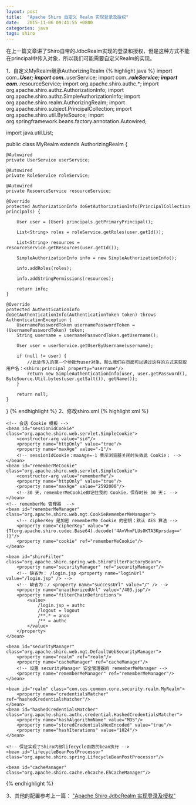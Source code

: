 ```yaml
---
layout: post
title:  "Apache Shiro 自定义 Realm 实现登录及授权"
date:   2015-11-06 09:41:55 +0800
categories: java
tags: shiro
---
```

在上一篇文章讲了Shiro自带的JdbcRealm实现的登录和授权，但是这种方式不能在principal中传入对象，所以我们可能需要自定义Realm的实现。

<!-- more -->

1、自定义MyRealm继承AuthorizingRealm
{% highlight java %}
import com.***.User;
import com.***.userService;
import com.***.roleService;
import com.***.resourceService;
import org.apache.shiro.authc.*;
import org.apache.shiro.authz.AuthorizationInfo;
import org.apache.shiro.authz.SimpleAuthorizationInfo;
import org.apache.shiro.realm.AuthorizingRealm;
import org.apache.shiro.subject.PrincipalCollection;
import org.apache.shiro.util.ByteSource;
import org.springframework.beans.factory.annotation.Autowired;

import java.util.List;

public class MyRealm extends AuthorizingRealm {

    @Autowired
    private UserService userService;

    @Autowired
    private RoleService roleService;

    @Autowired
    private ResourceService resourceService;

    @Override
    protected AuthorizationInfo doGetAuthorizationInfo(PrincipalCollection principals) {

        User user = (User) principals.getPrimaryPrincipal();

        List<String> roles = roleService.getRoles(user.getId());

        List<String> resources = resourceService.getResources(user.getId());

        SimpleAuthorizationInfo info = new SimpleAuthorizationInfo();

        info.addRoles(roles);

        info.addStringPermissions(resources);

        return info;
    }

    @Override
    protected AuthenticationInfo doGetAuthenticationInfo(AuthenticationToken token) throws AuthenticationException {
        UsernamePasswordToken usernamePasswordToken = (UsernamePasswordToken) token;
        String username = usernamePasswordToken.getUsername();

        User user = userService.getUserByUsername(username);

        if (null != user) {
            //此处传入的第一个参数为user对象，那么我们在页面可以通过这样的方式来获取用户名：<shiro:principal property="username"/>
            return new SimpleAuthenticationInfo(user, user.getPassword(), ByteSource.Util.bytes(user.getSalt()), getName());
        }

        return null;
    }
}
{% endhighlight %}
2、修改shiro.xml
{% highlight xml %}
<?xml version="1.0" encoding="UTF-8"?>
<beans xmlns="http://www.springframework.org/schema/beans"
       xmlns:xsi="http://www.w3.org/2001/XMLSchema-instance"
       xsi:schemaLocation="http://www.springframework.org/schema/beans
            http://www.springframework.org/schema/beans/spring-beans.xsd">

    <!-- 会话 Cookie 模板 -->
    <bean id="sessionIdCookie" class="org.apache.shiro.web.servlet.SimpleCookie">
        <constructor-arg value="sid"/>
        <property name="httpOnly" value="true"/>
        <property name="maxAge" value="-1"/>
        <!-- sessionIdCookie：maxAge=-1 表示浏览器关闭时失效此 Cookie； -->
    </bean>
    <bean id="rememberMeCookie" class="org.apache.shiro.web.servlet.SimpleCookie">
        <constructor-arg value="rememberMe"/>
        <property name="httpOnly" value="true"/>
        <property name="maxAge" value="2592000"/>
        <!--30 天，rememberMeCookie即记住我的 Cookie，保存时长 30 天； -->
    </bean>
    <!-- rememberMe 管理器  -->
    <bean id="rememberMeManager" class="org.apache.shiro.web.mgt.CookieRememberMeManager">
        <!-- cipherKey 是加密 rememberMe Cookie 的密钥；默认 AES 算法 -->
        <property name="cipherKey" value="#{T(org.apache.shiro.codec.Base64).decode('4AvVhmFLUs0KTA3Kprsdag==' )}"/>
        <property name="cookie" ref="rememberMeCookie"/>
    </bean>

    <bean id="shiroFilter" class="org.apache.shiro.spring.web.ShiroFilterFactoryBean">
        <property name="securityManager" ref="securityManager"/>
        <!-- 缺省为： /login.jsp <property name="loginUrl" value="/login.jsp" /> -->
        <!-- 缺省为：/ <property name="successUrl" value="/" /> -->
        <property name="unauthorizedUrl" value="/403.jsp"/>
        <property name="filterChainDefinitions">
            <value>
                /login.jsp = authc
                /logout = logout
                /**.* = anon
                /** = authc
            </value>
        </property>
    </bean>

    <bean id="securityManager" class="org.apache.shiro.web.mgt.DefaultWebSecurityManager">
        <property name="realm" ref="realm"/>
        <property name="cacheManager" ref="cacheManager"/>
        <!-- 设置 securityManager 安全管理器的 rememberMeManager -->
        <property name="rememberMeManager" ref="rememberMeManager"/>
    </bean>

    <bean id="realm" class="com.ces.common.core.security.realm.MyRealm">
        <property name="credentialsMatcher" ref="hashedCredentialsMatcher"/>
    </bean>
    <bean id="hashedCredentialsMatcher" class="org.apache.shiro.authc.credential.HashedCredentialsMatcher">
        <property name="hashAlgorithmName" value="MD5"/>
        <property name="storedCredentialsHexEncoded" value="true"/>
        <property name="hashIterations" value="1024"/>
    </bean>

    <!-- 保证实现了Shiro内部lifecycle函数的bean执行 -->
    <bean id="lifecycleBeanPostProcessor" class="org.apache.shiro.spring.LifecycleBeanPostProcessor"/>

    <bean id="cacheManager" class="org.apache.shiro.cache.ehcache.EhCacheManager"/>

</beans>
{% endhighlight  %}

3、其他的配置参考上一篇：
["Apache Shiro JdbcRealm 实现登录及授权"](shiro-jdbcrealm-of-authorizing-realm.html "Apache Shiro JdbcRealm 实现登录及授权")
